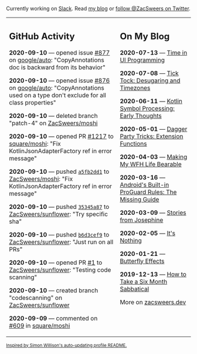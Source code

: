 Currently working on [Slack](https://slack.com/). Read [my blog](https://zacsweers.dev/) or [follow @ZacSweers on Twitter](https://twitter.com/ZacSweers).

<table><tr><td valign="top" width="60%">

## GitHub Activity
<!-- githubActivity starts -->
**2020-09-10** — opened issue [#877](https://api.github.com/repos/google/auto/issues/877) on [google/auto](https://api.github.com/repos/google/auto): "CopyAnnotations doc is backward from its behavior"

**2020-09-10** — opened issue [#876](https://api.github.com/repos/google/auto/issues/876) on [google/auto](https://api.github.com/repos/google/auto): "CopyAnnotations used on a type don't exclude for all class properties"

**2020-09-10** — deleted branch "patch-4" on [ZacSweers/moshi](https://api.github.com/repos/ZacSweers/moshi)

**2020-09-10** — opened PR [#1217](https://api.github.com/repos/square/moshi/pulls/1217) to [square/moshi](https://api.github.com/repos/square/moshi): "Fix KotlinJsonAdapterFactory ref in error message"

**2020-09-10** — pushed [`a5fb2dd1`](https://github.com/ZacSweers/moshi/commit/a5fb2dd10e3715a4df9d9420629771bcf187363e) to [ZacSweers/moshi](https://api.github.com/repos/ZacSweers/moshi): "Fix KotlinJsonAdapterFactory ref in error message"

**2020-09-10** — pushed [`35345a87`](https://github.com/ZacSweers/sunflower/commit/35345a87a74e09b972e1891c50a69b9f58b500eb) to [ZacSweers/sunflower](https://api.github.com/repos/ZacSweers/sunflower): "Try specific sha"

**2020-09-10** — pushed [`b6d3cef9`](https://github.com/ZacSweers/sunflower/commit/b6d3cef96adf9690598701a198b5de7f14a0cdb5) to [ZacSweers/sunflower](https://api.github.com/repos/ZacSweers/sunflower): "Just run on all PRs"

**2020-09-10** — opened PR [#1](https://api.github.com/repos/ZacSweers/sunflower/pulls/1) to [ZacSweers/sunflower](https://api.github.com/repos/ZacSweers/sunflower): "Testing code scanning"

**2020-09-10** — created branch "codescanning" on [ZacSweers/sunflower](https://api.github.com/repos/ZacSweers/sunflower)

**2020-09-09** — commented on [#609](https://github.com/square/moshi/issues/609#issuecomment-689825363) in [square/moshi](https://api.github.com/repos/square/moshi)
<!-- githubActivity ends -->
</td><td valign="top" width="40%">

## On My Blog
<!-- blog starts -->
**2020-07-13** — [Time in UI Programming](https://www.zacsweers.dev/time-in-ui/)

**2020-07-08** — [Tick Tock: Desugaring and Timezones](https://www.zacsweers.dev/ticktock-desugaring-timezones/)

**2020-06-11** — [Kotlin Symbol Processing: Early Thoughts](https://www.zacsweers.dev/kotlin-symbol-processor-early-thoughts/)

**2020-05-01** — [Dagger Party Tricks: Extension Functions](https://www.zacsweers.dev/dagger-party-tricks-extension-functions/)

**2020-04-03** — [Making My WFH Life Bearable](https://www.zacsweers.dev/making-wfh-life-bearable/)

**2020-03-16** — [Android's Built-in ProGuard Rules: The Missing Guide](https://www.zacsweers.dev/android-proguard-rules/)

**2020-03-09** — [Stories from Josephine](https://www.zacsweers.dev/stories-from-josephine/)

**2020-02-05** — [It's Nothing](https://www.zacsweers.dev/its-nothing/)

**2020-01-21** — [Butterfly Effects](https://www.zacsweers.dev/butterfly-effects/)

**2019-12-13** — [How to Take a Six Month Sabbatical](https://www.zacsweers.dev/how-to-take-a-six-month-sabbatical/)
<!-- blog ends -->
More on [zacsweers.dev](https://zacsweers.dev/)
</td></tr></table>

<sub><a href="https://simonwillison.net/2020/Jul/10/self-updating-profile-readme/">Inspired by Simon Willison's auto-updating profile README.</a></sub>